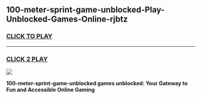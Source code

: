 
## 100-meter-sprint-game-unblocked-Play-Unblocked-Games-Online-rjbtz
<h3>
<a href="https://premium76.site?title=100-meter-sprint-game-unblocked&ref=25A">CLICK TO PLAY</a></h3>
<hr>

<h3>
<a href="https://premium76.site?title=100-meter-sprint-game-unblocked&ref=25A">CLICK 2 PLAY</a>
  
</h3>

<a href="https://premium76.site?title=100-meter-sprint-game-unblocked&ref=25A"><img src="https://clearcache.store/games.png"></a>


**100-meter-sprint-game-unblocked games unblocked: Your Gateway to Fun and Accessible Online Gaming**
